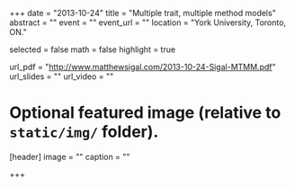 +++
date = "2013-10-24"
title = "Multiple trait, multiple method models"
abstract = ""
event = ""
event_url = ""
location = "York University, Toronto, ON."

selected = false
math = false
highlight = true

url_pdf = "http://www.matthewsigal.com/2013-10-24-Sigal-MTMM.pdf"
url_slides = ""
url_video = ""

# Optional featured image (relative to `static/img/` folder).
[header]
image = ""
caption = ""

+++
